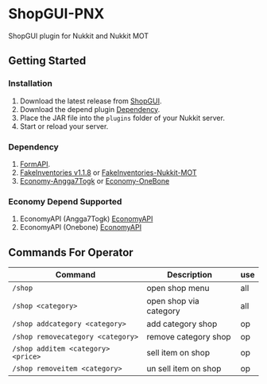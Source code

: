 # ShopGUI-PNX
ShopGUI plugin for Nukkit and Nukkit MOT

## Getting Started

### Installation
1. Download the latest release from [ShopGUI](https://github.com/angga7togk/ShopGUI-PNX/releases).
2. Download the depend plugin [Dependency](#dependency).
3. Place the JAR file into the `plugins` folder of your Nukkit server.
4. Start or reload your server.

### Dependency
1. [FormAPI](https://github.com/ScarletRedMan/FormAPI).
2. [FakeInventories v1.1.8](https://github.com/IWareQ/FakeInventories/releases/tag/v1.1.8) or [FakeInventories-Nukkit-MOT](https://github.com/angga7togk/FakeInventories-Nukkit-MOT/releases/tag/mot)
3. [Economy-Angga7Togk](https://github.com/angga7togk/EconomyAPI-NK/releases) or [Economy-OneBone](https://github.com/Nukkit-coders/EconomyAPI)

### Economy Depend Supported
1. EconomyAPI (Angga7Togk) [EconomyAPI](https://github.com/angga7togk/EconomyAPI-PNX)
2. EconomyAPI (Onebone) [EconomyAPI](https://cloudburstmc.org/resources/economyapi.14)

## Commands For Operator
| Command                            | Description            | use |
|------------------------------------|------------------------|-----|
| `/shop`                            | open shop menu         | all |
| `/shop <category>`                 | open shop via category | all |
| `/shop addcategory <category>`     | add category shop      | op  |
| `/shop removecategory <category>`  | remove category shop   | op  |
| `/shop additem <category> <price>` | sell item on shop      | op  |
| `/shop removeitem <category>`      | un sell item on shop   | op  |